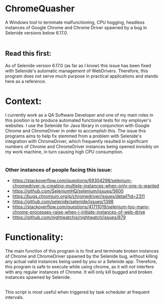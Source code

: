 # ChromeQuasher
A Windows tool to terminate malfunctioning, CPU hogging, headless instances of Google Chrome and Chrome Driver spawned by a bug in Selenide versions below 6.17.0.    <br><br>    

## Read this first:
As of Selenide version 6.17.0 (as far as I know) this issue has been fixed with Selenide's automatic management of WebDrivers. Therefore, this program does not serve much purpose in practical applications and stands here as a reference.

# Context:
I currently work as a QA Software Developer and one of my main roles in this position is to produce automated functional tests for my employer's websites. I use the Selenide for Java library in conjunction with Google Chrome and ChromeDriver in order to accomplish this. The issue this programs aims to help fix stemmed from a problem with Selenide's integration with ChromeDriver, which frequently resulted in significant numbers of Chrome and ChromeDriver instances being opened invisibly on my work machine, in turn causing high CPU consumption.    <br><br>    

### Other instances of people facing this issue:
* https://stackoverflow.com/questions/69304298/selenium-chromedriver-is-creating-multiple-instances-when-only-one-is-wanted
* https://github.com/SeleniumHQ/selenium/issues/5600
* https://bugs.chromium.org/p/chromedriver/issues/detail?id=2311
* https://github.com/selenide/selenide/issues/1398
* https://stackoverflow.com/questions/41711019/selenium-too-many-chrome-processes-raise-when-i-initiate-instances-of-web-drive
* https://github.com/nightwatchjs/nightwatch/issues/879

# Functionality:
The main function of this program is to find and terminate broken instances of Chrome and ChromeDriver spawned by the Selenide bug, without killing any actual valid instances being used by you or a Selenide app. Therefore, this program is safe to execute while using chrome, as it will _not_ interfere with any regular instances of Chrome.  It will only kill bugged and broken instances spawned by Selenide.    <br><br>    

This script is most useful when triggered by task scheduler at frequent intervals.

